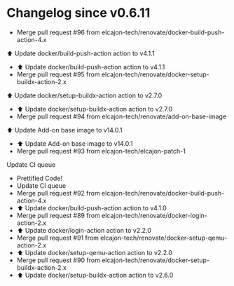 # Changelog since v0.6.11
- Merge pull request #96 from elcajon-tech/renovate/docker-build-push-action-4.x

⬆️ Update docker/build-push-action action to v4.1.1 
- ⬆️ Update docker/build-push-action action to v4.1.1 
- Merge pull request #95 from elcajon-tech/renovate/docker-setup-buildx-action-2.x

⬆️ Update docker/setup-buildx-action action to v2.7.0 
- ⬆️ Update docker/setup-buildx-action action to v2.7.0 
- Merge pull request #94 from elcajon-tech/renovate/add-on-base-image

⬆️ Update Add-on base image to v14.0.1 
- ⬆️ Update Add-on base image to v14.0.1 
- Merge pull request #93 from elcajon-tech/elcajon-patch-1

Update CI queue 
- Prettified Code! 
- Update CI queue 
- Merge pull request #92 from elcajon-tech/renovate/docker-build-push-action-4.x 
- ⬆️ Update docker/build-push-action action to v4.1.0 
- Merge pull request #89 from elcajon-tech/renovate/docker-login-action-2.x 
- ⬆️ Update docker/login-action action to v2.2.0 
- Merge pull request #91 from elcajon-tech/renovate/docker-setup-qemu-action-2.x 
- ⬆️ Update docker/setup-qemu-action action to v2.2.0 
- Merge pull request #90 from elcajon-tech/renovate/docker-setup-buildx-action-2.x 
- ⬆️ Update docker/setup-buildx-action action to v2.6.0 

